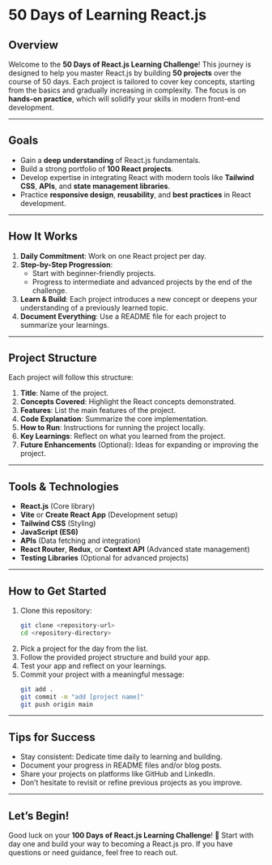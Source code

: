 # 50 Days of Learning React.js

## Overview
Welcome to the **50 Days of React.js Learning Challenge**! This journey is designed to help you master React.js by building **50 projects** over the course of 50 days. Each project is tailored to cover key concepts, starting from the basics and gradually increasing in complexity. The focus is on **hands-on practice**, which will solidify your skills in modern front-end development.

---

## Goals
- Gain a **deep understanding** of React.js fundamentals.
- Build a strong portfolio of **100 React projects**.
- Develop expertise in integrating React with modern tools like **Tailwind CSS**, **APIs**, and **state management libraries**.
- Practice **responsive design**, **reusability**, and **best practices** in React development.

---

## How It Works
1. **Daily Commitment**: Work on one React project per day.
2. **Step-by-Step Progression**:
   - Start with beginner-friendly projects.
   - Progress to intermediate and advanced projects by the end of the challenge.
3. **Learn & Build**: Each project introduces a new concept or deepens your understanding of a previously learned topic.
4. **Document Everything**: Use a README file for each project to summarize your learnings.

---

## Project Structure
Each project will follow this structure:

1. **Title**: Name of the project.
2. **Concepts Covered**: Highlight the React concepts demonstrated.
3. **Features**: List the main features of the project.
4. **Code Explanation**: Summarize the core implementation.
5. **How to Run**: Instructions for running the project locally.
6. **Key Learnings**: Reflect on what you learned from the project.
7. **Future Enhancements** (Optional): Ideas for expanding or improving the project.

---

## Tools & Technologies
- **React.js** (Core library)
- **Vite** or **Create React App** (Development setup)
- **Tailwind CSS** (Styling)
- **JavaScript (ES6)**
- **APIs** (Data fetching and integration)
- **React Router**, **Redux**, or **Context API** (Advanced state management)
- **Testing Libraries** (Optional for advanced projects)

---

## How to Get Started
1. Clone this repository:
   ```bash
   git clone <repository-url>
   cd <repository-directory>
   ```
2. Pick a project for the day from the list.
3. Follow the provided project structure and build your app.
4. Test your app and reflect on your learnings.
5. Commit your project with a meaningful message:
   ```bash
   git add .
   git commit -m "add [project name]"
   git push origin main
   ```

---

## Tips for Success
- Stay consistent: Dedicate time daily to learning and building.
- Document your progress in README files and/or blog posts.
- Share your projects on platforms like GitHub and LinkedIn.
- Don’t hesitate to revisit or refine previous projects as you improve.

---

## Let’s Begin!
Good luck on your **100 Days of React.js Learning Challenge**! 🚀 Start with day one and build your way to becoming a React.js pro. If you have questions or need guidance, feel free to reach out.
